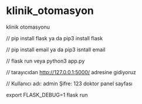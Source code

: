 # klinik_otomasyon
klinik otomasyonu 

// pip install flask ya da pip3 install flask 

// pip install email ya da pip3 isntall email

// flask run veya python3 app.py 

// tarayıcıdan http://127.0.0.1:5000/ adresine gidiyoruz

// Kullanıcı adı: admin        Şifre: 123            doktor panel sayfası


export FLASK_DEBUG=1
flask run